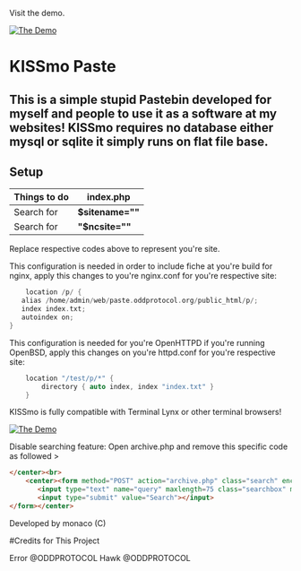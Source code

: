 Visit the demo.

[![The Demo](https://i.imgur.com/YzuOQ6T.png)](https://paste.oddprotocol.org)

# KISSmo Paste

This is a simple stupid Pastebin developed for myself and people to use it as a software at my websites!
KISSmo requires no database either mysql or sqlite it simply runs on flat file base.
--------------------------------------------------------------

## Setup

| Things to do | index.php |
| ------ | ------ |
| Search for | **$sitename=""** |
| Search for | **"$ncsite=""** |

Replace respective codes above to represent you're site.

This configuration is needed in order to include fiche at you're build for nginx, apply this changes to you're nginx.conf for you're respective site:

```c
    location /p/ {
   alias /home/admin/web/paste.oddprotocol.org/public_html/p/;
   index index.txt;
   autoindex on;
}
```

This configuration is needed for you're OpenHTTPD if you're running OpenBSD, apply this changes on you're httpd.conf for you're respective site:

```c
	location "/test/p/*" { 
		directory { auto index, index "index.txt" }
	}
```
KISSmo is fully compatible with Terminal Lynx or other terminal browsers!

[![The Demo](https://i.imgur.com/J5j9icZ.png)](https://paste.oddprotocol.org)

Disable searching feature:
Open archive.php and remove this specific code as followed >
```html
</center><br>
	<center><form method="POST" action="archive.php" class="search" enctype="multipart/form-data" autocomplete="off">
       <input type="text" name="query" maxlength=75 class="searchbox" minlength=3 placeholder="Enter keywords" required>
       <input type="submit" value="Search"></input>
</form></center>
```

Developed by monaco (C)

#Credits for This Project

Error @ODDPROTOCOL
Hawk @ODDPROTOCOL



